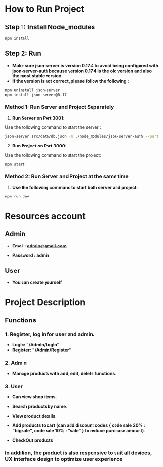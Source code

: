# How to Run Project

## Step 1: Install Node_modules

```bash
npm install
```

## Step 2: Run

- **Make sure json-server is version 0.17.4 to avoid being configured with json-server-auth because version 0.17.4 is the old version and also the most stable version**.
- **If the version is not correct, please follow the following** :

```bash
npm uninstall json-server
npm install json-server@0.17
```

### Method 1: Run Server and Project Separately

1. **Run Server on Port 3001**:

Use the following command to start the server :

```bash
json-server src/data/db.json -m ./node_modules/json-server-auth --port 3001
```

2. **Run Project on Port 3000**:

Use the following command to start the project:

```bash
npm start
```

### Method 2: Run Server and Project at the same time

1. **Use the following command to start both server and project**:

```bash
npm run dev
```

# Resources account

## Admin

- **Email : admin@gmail.com**

- **Password : admin**

## User

- **You can create yourself**

# Project Description

## Functions

### 1. Register, log in for user and admin.

- **Login: "/Admin/Login"**
- **Register: "/Admin/Register"**

### 2. Admin
- **Manage products with add, edit, delete functions**.

### 3. User
- **Can view shop items**.

- **Search products by name**.

- **View product details**.

- **Add products to cart (can add discount codes { code sale 20% : "bigsale", code sale 10% : "sale" } to reduce purchase amount)**.

- **CheckOut products**

### In addition, the product is also responsive to suit all devices, UX interface design to optimize user experience
